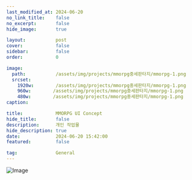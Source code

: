 ```yaml
---
last_modified_at: 2024-06-20
no_link_title:    false 
no_excerpt:       false 
hide_image:       true

layout:           post
cover:            false
sidebar:          false
order:            0

image:
  path:           /assets/img/projects/mmorpg중세판타지/mmorpg-1.png
  srcset:
    1920w:        /assets/img/projects/mmorpg중세판타지/mmorpg-1.png
    960w:        /assets/img/projects/mmorpg중세판타지/mmorpg-1.png
    480w:        /assets/img/projects/mmorpg중세판타지/mmorpg-1.png
caption:          

title:            MMORPG UI Concept
hide_title:       false
description:      개인 작업물
hide_description: true
date:             2024-06-20 15:42:00
featured:         false

tag:              General
---
```



![Image](/assets/img/projects/mmorpg중세판타지/mmorpg-0.png)
